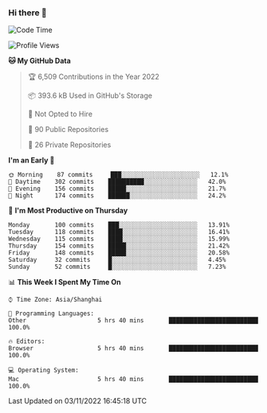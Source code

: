 ### Hi there 👋

<!--
**qbosen/qbosen** is a ✨ _special_ ✨ repository because its `README.md` (this file) appears on your GitHub profile.

Here are some ideas to get you started:

- 🔭 I’m currently working on ...
- 🌱 I’m currently learning ...
- 👯 I’m looking to collaborate on ...
- 🤔 I’m looking for help with ...
- 💬 Ask me about ...
- 📫 How to reach me: ...
- 😄 Pronouns: ...
- ⚡ Fun fact: ...
-->

<!--START_SECTION:waka-->
![Code Time](http://img.shields.io/badge/Code%20Time-1%2C063%20hrs%2019%20mins-blue)

![Profile Views](http://img.shields.io/badge/Profile%20Views-1-blue)

**🐱 My GitHub Data** 

> 🏆 6,509 Contributions in the Year 2022
 > 
> 📦 393.6 kB Used in GitHub's Storage 
 > 
> 🚫 Not Opted to Hire
 > 
> 📜 90 Public Repositories 
 > 
> 🔑 26 Private Repositories  
 > 
**I'm an Early 🐤** 

```text
🌞 Morning    87 commits     ███░░░░░░░░░░░░░░░░░░░░░░   12.1% 
🌆 Daytime    302 commits    ██████████░░░░░░░░░░░░░░░   42.0% 
🌃 Evening    156 commits    █████░░░░░░░░░░░░░░░░░░░░   21.7% 
🌙 Night      174 commits    ██████░░░░░░░░░░░░░░░░░░░   24.2%

```
📅 **I'm Most Productive on Thursday** 

```text
Monday       100 commits    ███░░░░░░░░░░░░░░░░░░░░░░   13.91% 
Tuesday      118 commits    ████░░░░░░░░░░░░░░░░░░░░░   16.41% 
Wednesday    115 commits    ████░░░░░░░░░░░░░░░░░░░░░   15.99% 
Thursday     154 commits    █████░░░░░░░░░░░░░░░░░░░░   21.42% 
Friday       148 commits    █████░░░░░░░░░░░░░░░░░░░░   20.58% 
Saturday     32 commits     █░░░░░░░░░░░░░░░░░░░░░░░░   4.45% 
Sunday       52 commits     █░░░░░░░░░░░░░░░░░░░░░░░░   7.23%

```


📊 **This Week I Spent My Time On** 

```text
⌚︎ Time Zone: Asia/Shanghai

💬 Programming Languages: 
Other                    5 hrs 40 mins       █████████████████████████   100.0%

🔥 Editors: 
Browser                  5 hrs 40 mins       █████████████████████████   100.0%

💻 Operating System: 
Mac                      5 hrs 40 mins       █████████████████████████   100.0%

```


 Last Updated on 03/11/2022 16:45:18 UTC
<!--END_SECTION:waka-->
